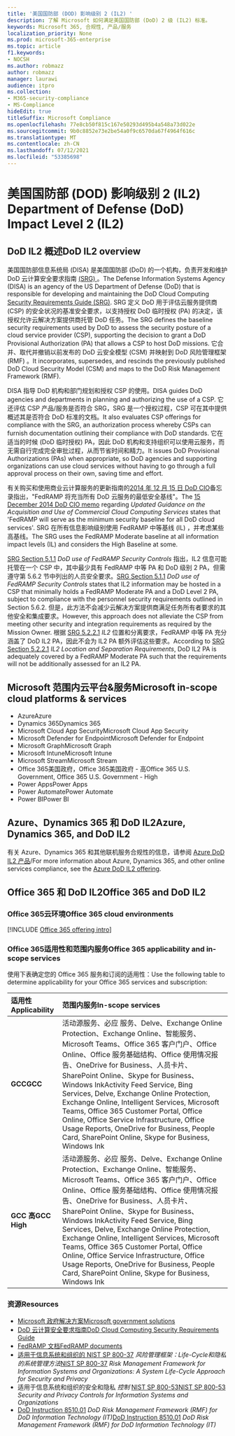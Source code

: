 ```yaml
---
title: '美国国防部 (DOD) 影响级别 2 (IL2) '
description: 了解 Microsoft 如何满足美国国防部 (DoD) 2 级 (IL2) 标准。
keywords: Microsoft 365, 合规性, 产品/服务
localization_priority: None
ms.prod: microsoft-365-enterprise
ms.topic: article
f1.keywords:
- NOCSH
ms.author: robmazz
author: robmazz
manager: laurawi
audience: itpro
ms.collection:
- M365-security-compliance
- MS-Compliance
hideEdit: true
titleSuffix: Microsoft Compliance
ms.openlocfilehash: 77e8cb50f815c167e50293d495b4a548a73d022e
ms.sourcegitcommit: 9b0c8852e73e2be54a0f9c6570da67f4964f616c
ms.translationtype: MT
ms.contentlocale: zh-CN
ms.lasthandoff: 07/12/2021
ms.locfileid: "53385698"
---
```

# <a name="department-of-defense-dod-impact-level-2-il2"></a><span data-ttu-id="b315c-104">美国国防部 (DOD) 影响级别 2 (IL2) </span><span class="sxs-lookup"><span data-stu-id="b315c-104">Department of Defense (DoD) Impact Level 2 (IL2)</span></span>

## <a name="dod-il2-overview"></a><span data-ttu-id="b315c-105">DoD IL2 概述</span><span class="sxs-lookup"><span data-stu-id="b315c-105">DoD IL2 overview</span></span>

<span data-ttu-id="b315c-106">美国国防部信息系统局 (DISA) 是美国国防部 (DoD) 的一个机构，负责开发和维护 DoD 云计算安全要求指南 [ (SRG) ](https://dl.dod.cyber.mil/wp-content/uploads/cloud/SRG/index.html)。</span><span class="sxs-lookup"><span data-stu-id="b315c-106">The Defense Information Systems Agency (DISA) is an agency of the US Department of Defense (DoD) that is responsible for developing and maintaining the DoD Cloud Computing [Security Requirements Guide (SRG)](https://dl.dod.cyber.mil/wp-content/uploads/cloud/SRG/index.html).</span></span> <span data-ttu-id="b315c-107">SRG 定义 DoD 用于评估云服务提供商 (CSP) 的安全状况的基准安全要求，以支持授权 DoD 临时授权 (PA) 的决定，该授权允许云解决方案提供商托管 DoD 任务。</span><span class="sxs-lookup"><span data-stu-id="b315c-107">The SRG defines the baseline security requirements used by DoD to assess the security posture of a cloud service provider (CSP), supporting the decision to grant a DoD Provisional Authorization (PA) that allows a CSP to host DoD missions.</span></span> <span data-ttu-id="b315c-108">它合并、取代并撤销以前发布的 DoD 云安全模型 (CSM) 并映射到 DoD 风险管理框架 (RMF) 。</span><span class="sxs-lookup"><span data-stu-id="b315c-108">It incorporates, supersedes, and rescinds the previously published DoD Cloud Security Model (CSM) and maps to the DoD Risk Management Framework (RMF).</span></span>

<span data-ttu-id="b315c-109">DISA 指导 DoD 机构和部门规划和授权 CSP 的使用。</span><span class="sxs-lookup"><span data-stu-id="b315c-109">DISA guides DoD agencies and departments in planning and authorizing the use of a CSP.</span></span> <span data-ttu-id="b315c-110">它还评估 CSP 产品/服务是否符合 SRG，SRG 是一个授权过程，CSP 可在其中提供概述其是否符合 DoD 标准的文档。</span><span class="sxs-lookup"><span data-stu-id="b315c-110">It also evaluates CSP offerings for compliance with the SRG, an authorization process whereby CSPs can furnish documentation outlining their compliance with DoD standards.</span></span> <span data-ttu-id="b315c-111">它在适当的时候 (DoD 临时授权) PA，因此 DoD 机构和支持组织可以使用云服务，而无需自行完成完全审批过程，从而节省时间和精力。</span><span class="sxs-lookup"><span data-stu-id="b315c-111">It issues DoD Provisional Authorizations (PAs) when appropriate, so DoD agencies and supporting organizations can use cloud services without having to go through a full approval process on their own, saving time and effort.</span></span>

<span data-ttu-id="b315c-112">有关购买和使用商业云计算服务的更新指南的[2014 年 12 月 15 日 DoD CIO](https://www.esi.mil/contentview.aspx?id=585)备忘录指出，"FedRAMP 将充当所有 DoD 云服务的最低安全基线"。</span><span class="sxs-lookup"><span data-stu-id="b315c-112">The [15 December 2014 DoD CIO memo](https://www.esi.mil/contentview.aspx?id=585) regarding *Updated Guidance on the Acquisition and Use of Commercial Cloud Computing Services* states that 'FedRAMP will serve as the minimum security baseline for all DoD cloud services'.</span></span> <span data-ttu-id="b315c-113">SRG 在所有信息影响级别使用 FedRAMP 中等基线 (IL) ，并考虑某些高基线。</span><span class="sxs-lookup"><span data-stu-id="b315c-113">The SRG uses the FedRAMP Moderate baseline at all information impact levels (IL) and considers the High Baseline at some.</span></span>

<span data-ttu-id="b315c-114">[SRG Section 5.1.1](https://dl.dod.cyber.mil/wp-content/uploads/cloud/SRG/index.html#5SECURITYREQUIREMENTS) *DoD use of FedRAMP Security Controls* 指出，IL2 信息可能托管在一个 CSP 中，其中最少具有 FedRAMP 中等 PA 和 DoD 级别 2 PA，但需遵守第 5.6.2 节中列出的人员安全要求。</span><span class="sxs-lookup"><span data-stu-id="b315c-114">[SRG Section 5.1.1](https://dl.dod.cyber.mil/wp-content/uploads/cloud/SRG/index.html#5SECURITYREQUIREMENTS) *DoD use of FedRAMP Security Controls* states that IL2 information may be hosted in a CSP that minimally holds a FedRAMP Moderate PA and a DoD Level 2 PA, subject to compliance with the personnel security requirements outlined in Section 5.6.2.</span></span> <span data-ttu-id="b315c-115">但是，此方法不会减少云解决方案提供商满足任务所有者要求的其他安全和集成要求。</span><span class="sxs-lookup"><span data-stu-id="b315c-115">However, this approach does not alleviate the CSP from meeting other security and integration requirements as required by the Mission Owner.</span></span> <span data-ttu-id="b315c-116">根据 [SRG 5.2.2.1](https://dl.dod.cyber.mil/wp-content/uploads/cloud/SRG/index.html#5.2LegalConsiderations) *IL2* 位置和分离要求，FedRAMP 中等 PA 充分涵盖了 DoD IL2 PA，因此不会为 IL2 PA 额外评估这些要求。</span><span class="sxs-lookup"><span data-stu-id="b315c-116">According to [SRG Section 5.2.2.1](https://dl.dod.cyber.mil/wp-content/uploads/cloud/SRG/index.html#5.2LegalConsiderations) *IL2 Location and Separation Requirements*, DoD IL2 PA is adequately covered by a FedRAMP Moderate PA such that the requirements will not be additionally assessed for an IL2 PA.</span></span>

## <a name="microsoft-in-scope-cloud-platforms--services"></a><span data-ttu-id="b315c-117">Microsoft 范围内云平台&服务</span><span class="sxs-lookup"><span data-stu-id="b315c-117">Microsoft in-scope cloud platforms & services</span></span>

- <span data-ttu-id="b315c-118">Azure</span><span class="sxs-lookup"><span data-stu-id="b315c-118">Azure</span></span>
- <span data-ttu-id="b315c-119">Dynamics 365</span><span class="sxs-lookup"><span data-stu-id="b315c-119">Dynamics 365</span></span>
- <span data-ttu-id="b315c-120">Microsoft Cloud App Security</span><span class="sxs-lookup"><span data-stu-id="b315c-120">Microsoft Cloud App Security</span></span>
- <span data-ttu-id="b315c-121">Microsoft Defender for Endpoint</span><span class="sxs-lookup"><span data-stu-id="b315c-121">Microsoft Defender for Endpoint</span></span>
- <span data-ttu-id="b315c-122">Microsoft Graph</span><span class="sxs-lookup"><span data-stu-id="b315c-122">Microsoft Graph</span></span>
- <span data-ttu-id="b315c-123">Microsoft Intune</span><span class="sxs-lookup"><span data-stu-id="b315c-123">Microsoft Intune</span></span>
- <span data-ttu-id="b315c-124">Microsoft Stream</span><span class="sxs-lookup"><span data-stu-id="b315c-124">Microsoft Stream</span></span>
- <span data-ttu-id="b315c-125">Office 365美国政府，Office 365美国政府 - 高</span><span class="sxs-lookup"><span data-stu-id="b315c-125">Office 365 U.S. Government, Office 365 U.S. Government - High</span></span>
- <span data-ttu-id="b315c-126">Power Apps</span><span class="sxs-lookup"><span data-stu-id="b315c-126">Power Apps</span></span>
- <span data-ttu-id="b315c-127">Power Automate</span><span class="sxs-lookup"><span data-stu-id="b315c-127">Power Automate</span></span>
- <span data-ttu-id="b315c-128">Power BI</span><span class="sxs-lookup"><span data-stu-id="b315c-128">Power BI</span></span>

## <a name="azure-dynamics-365-and-dod-il2"></a><span data-ttu-id="b315c-129">Azure、Dynamics 365 和 DoD IL2</span><span class="sxs-lookup"><span data-stu-id="b315c-129">Azure, Dynamics 365, and DoD IL2</span></span>

<span data-ttu-id="b315c-130">有关 Azure、Dynamics 365 和其他联机服务合规性的信息，请参阅 [Azure DoD IL2 产品](/azure/compliance/offerings/offering-dod-il2)/</span><span class="sxs-lookup"><span data-stu-id="b315c-130">For more information about Azure, Dynamics 365, and other online services compliance, see the [Azure DoD IL2 offering](/azure/compliance/offerings/offering-dod-il2).</span></span>

## <a name="office-365-and-dod-il2"></a><span data-ttu-id="b315c-131">Office 365 和 DoD IL2</span><span class="sxs-lookup"><span data-stu-id="b315c-131">Office 365 and DoD IL2</span></span>

### <a name="office-365-cloud-environments"></a><span data-ttu-id="b315c-132">Office 365云环境</span><span class="sxs-lookup"><span data-stu-id="b315c-132">Office 365 cloud environments</span></span>

[!INCLUDE [Office 365 offering intro](../includes/o365-offering-introduction.md)]

### <a name="office-365-applicability-and-in-scope-services"></a><span data-ttu-id="b315c-133">Office 365适用性和范围内服务</span><span class="sxs-lookup"><span data-stu-id="b315c-133">Office 365 applicability and in-scope services</span></span>

<span data-ttu-id="b315c-134">使用下表确定您的 Office 365 服务和订阅的适用性：</span><span class="sxs-lookup"><span data-stu-id="b315c-134">Use the following table to determine applicability for your Office 365 services and subscription:</span></span>

| <span data-ttu-id="b315c-135">**适用性**</span><span class="sxs-lookup"><span data-stu-id="b315c-135">**Applicability**</span></span> | <span data-ttu-id="b315c-136">**范围内服务**</span><span class="sxs-lookup"><span data-stu-id="b315c-136">**In-scope services**</span></span> |
|:------------------|:----------------------|
| <span data-ttu-id="b315c-137">**GCC**</span><span class="sxs-lookup"><span data-stu-id="b315c-137">**GCC**</span></span> | <span data-ttu-id="b315c-138">活动源服务、必应 服务、Delve、Exchange Online Protection、Exchange Online、智能服务、Microsoft Teams、Office 365 客户门户、Office Online、Office 服务基础结构、Office 使用情况报告、OneDrive for Business、人员卡片、SharePoint Online、Skype for Business、Windows Ink</span><span class="sxs-lookup"><span data-stu-id="b315c-138">Activity Feed Service, Bing Services, Delve, Exchange Online Protection, Exchange Online, Intelligent Services, Microsoft Teams, Office 365 Customer Portal, Office Online, Office Service Infrastructure, Office Usage Reports, OneDrive for Business, People Card, SharePoint Online, Skype for Business, Windows Ink</span></span> |
| <span data-ttu-id="b315c-139">**GCC 高**</span><span class="sxs-lookup"><span data-stu-id="b315c-139">**GCC High**</span></span> | <span data-ttu-id="b315c-140">活动源服务、必应 服务、Delve、Exchange Online Protection、Exchange Online、智能服务、Microsoft Teams、Office 365 客户门户、Office Online、Office 服务基础结构、Office 使用情况报告、OneDrive for Business、人员卡片、SharePoint Online、Skype for Business、Windows Ink</span><span class="sxs-lookup"><span data-stu-id="b315c-140">Activity Feed Service, Bing Services, Delve, Exchange Online Protection, Exchange Online, Intelligent Services, Microsoft Teams, Office 365 Customer Portal, Office Online, Office Service Infrastructure, Office Usage Reports, OneDrive for Business, People Card, SharePoint Online, Skype for Business, Windows Ink</span></span> |

### <a name="resources"></a><span data-ttu-id="b315c-141">资源</span><span class="sxs-lookup"><span data-stu-id="b315c-141">Resources</span></span>

- [<span data-ttu-id="b315c-142">Microsoft 政府解决方案</span><span class="sxs-lookup"><span data-stu-id="b315c-142">Microsoft government solutions</span></span>](https://www.microsoft.com/enterprise/government)
- [<span data-ttu-id="b315c-143">DoD 云计算安全要求指南</span><span class="sxs-lookup"><span data-stu-id="b315c-143">DoD Cloud Computing Security Requirements Guide</span></span>](https://dl.dod.cyber.mil/wp-content/uploads/cloud/SRG/index.html)
- [<span data-ttu-id="b315c-144">FedRAMP 文档</span><span class="sxs-lookup"><span data-stu-id="b315c-144">FedRAMP documents</span></span>](https://www.fedramp.gov/documents/)
- <span data-ttu-id="b315c-145">[适用于信息系统和组织的 NIST SP 800-37](https://csrc.nist.gov/publications/detail/sp/800-37/rev-2/final) *风险管理框架：Life-Cycle和隐私的系统管理方法*</span><span class="sxs-lookup"><span data-stu-id="b315c-145">[NIST SP 800-37](https://csrc.nist.gov/publications/detail/sp/800-37/rev-2/final) *Risk Management Framework for Information Systems and Organizations: A System Life-Cycle Approach for Security and Privacy*</span></span>
- <span data-ttu-id="b315c-146">适用于信息系统和组织的安全和隐私 *控制* [NIST SP 800-53](https://csrc.nist.gov/Projects/risk-management/sp800-53-controls/release-search#!/800-53)</span><span class="sxs-lookup"><span data-stu-id="b315c-146">[NIST SP 800-53](https://csrc.nist.gov/Projects/risk-management/sp800-53-controls/release-search#!/800-53) *Security and Privacy Controls for Information Systems and Organizations*</span></span>
- <span data-ttu-id="b315c-147">[DoD Instruction 8510.01](https://www.esd.whs.mil/Portals/54/Documents/DD/issuances/dodi/851001p.pdf) *DoD Risk Management Framework (RMF) for DoD Information Technology (IT)*</span><span class="sxs-lookup"><span data-stu-id="b315c-147">[DoD Instruction 8510.01](https://www.esd.whs.mil/Portals/54/Documents/DD/issuances/dodi/851001p.pdf) *DoD Risk Management Framework (RMF) for DoD Information Technology (IT)*</span></span>
